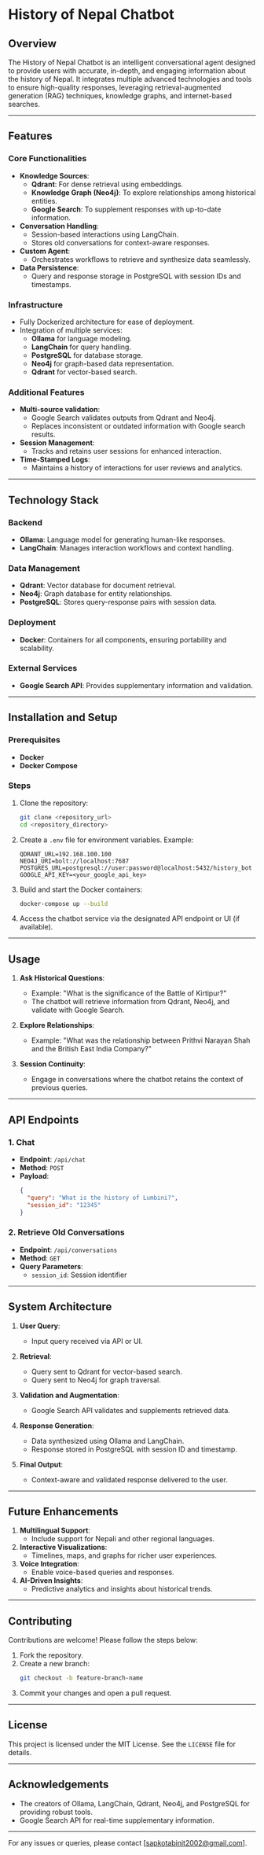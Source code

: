 # History of Nepal Chatbot

## Overview
The History of Nepal Chatbot is an intelligent conversational agent designed to provide users with accurate, in-depth, and engaging information about the history of Nepal. It integrates multiple advanced technologies and tools to ensure high-quality responses, leveraging retrieval-augmented generation (RAG) techniques, knowledge graphs, and internet-based searches.

---

## Features

### Core Functionalities
- **Knowledge Sources**:
  - **Qdrant**: For dense retrieval using embeddings.
  - **Knowledge Graph (Neo4j)**: To explore relationships among historical entities.
  - **Google Search**: To supplement responses with up-to-date information.
- **Conversation Handling**:
  - Session-based interactions using LangChain.
  - Stores old conversations for context-aware responses.
- **Custom Agent**:
  - Orchestrates workflows to retrieve and synthesize data seamlessly.
- **Data Persistence**:
  - Query and response storage in PostgreSQL with session IDs and timestamps.

### Infrastructure
- Fully Dockerized architecture for ease of deployment.
- Integration of multiple services:
  - **Ollama** for language modeling.
  - **LangChain** for query handling.
  - **PostgreSQL** for database storage.
  - **Neo4j** for graph-based data representation.
  - **Qdrant** for vector-based search.

### Additional Features
- **Multi-source validation**:
  - Google Search validates outputs from Qdrant and Neo4j.
  - Replaces inconsistent or outdated information with Google search results.
- **Session Management**:
  - Tracks and retains user sessions for enhanced interaction.
- **Time-Stamped Logs**:
  - Maintains a history of interactions for user reviews and analytics.

---

## Technology Stack

### Backend
- **Ollama**: Language model for generating human-like responses.
- **LangChain**: Manages interaction workflows and context handling.

### Data Management
- **Qdrant**: Vector database for document retrieval.
- **Neo4j**: Graph database for entity relationships.
- **PostgreSQL**: Stores query-response pairs with session data.

### Deployment
- **Docker**: Containers for all components, ensuring portability and scalability.

### External Services
- **Google Search API**: Provides supplementary information and validation.

---

## Installation and Setup

### Prerequisites
- **Docker**
- **Docker Compose**

### Steps
1. Clone the repository:
   ```bash
   git clone <repository_url>
   cd <repository_directory>
   ```

2. Create a `.env` file for environment variables. Example:
   ```env
   QDRANT_URL=192.168.100.100
   NEO4J_URI=bolt://localhost:7687
   POSTGRES_URL=postgresql://user:password@localhost:5432/history_bot
   GOOGLE_API_KEY=<your_google_api_key>
   ```

3. Build and start the Docker containers:
   ```bash
   docker-compose up --build
   ```

4. Access the chatbot service via the designated API endpoint or UI (if available).

---

## Usage

1. **Ask Historical Questions**:
   - Example: "What is the significance of the Battle of Kirtipur?"
   - The chatbot will retrieve information from Qdrant, Neo4j, and validate with Google Search.

2. **Explore Relationships**:
   - Example: "What was the relationship between Prithvi Narayan Shah and the British East India Company?"

3. **Session Continuity**:
   - Engage in conversations where the chatbot retains the context of previous queries.

---

## API Endpoints

### 1. **Chat**
- **Endpoint**: `/api/chat`
- **Method**: `POST`
- **Payload**:
  ```json
  {
    "query": "What is the history of Lumbini?",
    "session_id": "12345"
  }
  ```

### 2. **Retrieve Old Conversations**
- **Endpoint**: `/api/conversations`
- **Method**: `GET`
- **Query Parameters**:
  - `session_id`: Session identifier

---

## System Architecture

1. **User Query**:
   - Input query received via API or UI.

2. **Retrieval**:
   - Query sent to Qdrant for vector-based search.
   - Query sent to Neo4j for graph traversal.

3. **Validation and Augmentation**:
   - Google Search API validates and supplements retrieved data.

4. **Response Generation**:
   - Data synthesized using Ollama and LangChain.
   - Response stored in PostgreSQL with session ID and timestamp.

5. **Final Output**:
   - Context-aware and validated response delivered to the user.

---

## Future Enhancements

1. **Multilingual Support**:
   - Include support for Nepali and other regional languages.
2. **Interactive Visualizations**:
   - Timelines, maps, and graphs for richer user experiences.
3. **Voice Integration**:
   - Enable voice-based queries and responses.
4. **AI-Driven Insights**:
   - Predictive analytics and insights about historical trends.

---

## Contributing
Contributions are welcome! Please follow the steps below:
1. Fork the repository.
2. Create a new branch:
   ```bash
   git checkout -b feature-branch-name
   ```
3. Commit your changes and open a pull request.

---

## License
This project is licensed under the MIT License. See the `LICENSE` file for details.

---

## Acknowledgements
- The creators of Ollama, LangChain, Qdrant, Neo4j, and PostgreSQL for providing robust tools.
- Google Search API for real-time supplementary information.

---

For any issues or queries, please contact [sapkotabinit2002@gmail.com].
